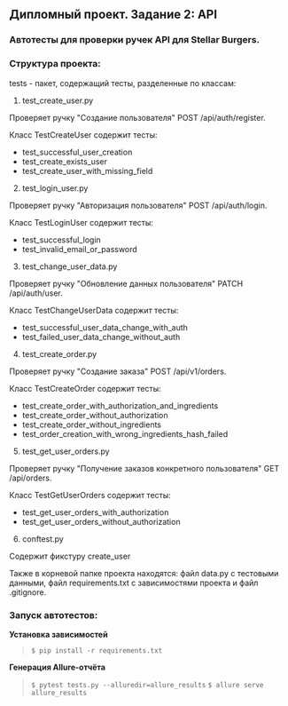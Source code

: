 ## Дипломный проект. Задание 2: API

### Автотесты для проверки ручек API для Stellar Burgers.

### Структура проекта:

tests - пакет, содержащий тесты, разделенные по классам:

1. test_create_user.py

Проверяет ручку "Создание пользователя" POST /api/auth/register.

Класс TestCreateUser содержит тесты:

- test_successful_user_creation
- test_create_exists_user
- test_create_user_with_missing_field

2. test_login_user.py

Проверяет ручку "Авторизация пользователя" POST /api/auth/login.

Класс TestLoginUser содержит тесты:

- test_successful_login
- test_invalid_email_or_password

3. test_change_user_data.py

Проверяет ручку "Обновление данных пользователя" PATCH /api/auth/user.

Класс TestChangeUserData содержит тесты:

- test_successful_user_data_change_with_auth
- test_failed_user_data_change_without_auth

4. test_create_order.py

Проверяет ручку "Создание заказа" POST /api/v1/orders.

Класс TestCreateOrder содержит тесты:

- test_create_order_with_authorization_and_ingredients
- test_create_order_without_authorization
- test_create_order_without_ingredients
- test_order_creation_with_wrong_ingredients_hash_failed

5. test_get_user_orders.py

Проверяет ручку "Получение заказов конкретного пользователя" GET /api/orders.

Класс TestGetUserOrders содержит тесты:

- test_get_user_orders_with_authorization
- test_get_user_orders_without_authorization

6. conftest.py

Содержит фикстуру create_user


Также в корневой папке проекта находятся:
файл data.py c тестовыми данными,
файл requirements.txt c зависимостями проекта и
файл .gitignore.


### Запуск автотестов:
**Установка зависимостей** 

> `$ pip install -r requirements.txt`

**Генерация Allure-отчёта**

> `$ pytest tests.py --alluredir=allure_results`
> `$ allure serve allure_results`
 
 